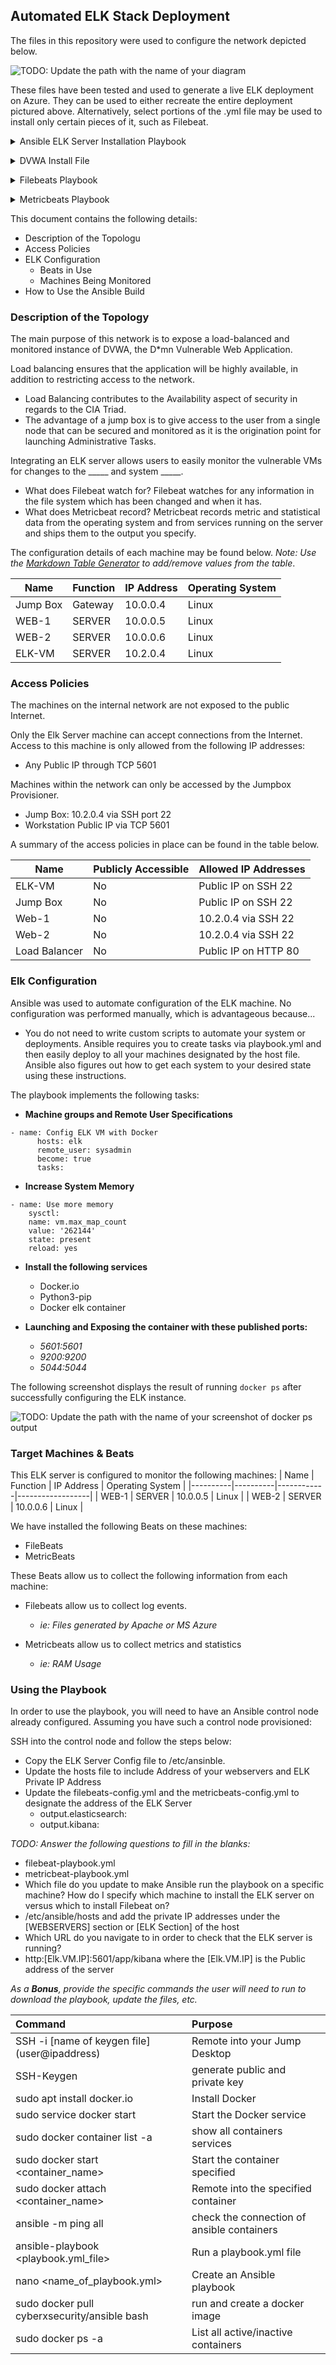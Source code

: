 ## Automated ELK Stack Deployment

The files in this repository were used to configure the network depicted below.

![TODO: Update the path with the name of your diagram](Images/diagram_filename.png)

These files have been tested and used to generate a live ELK deployment on Azure. They can be used to either recreate the entire deployment pictured above. Alternatively, select portions of the .yml file may be used to install only certain pieces of it, such as Filebeat.

<p>
<details>
  <summary>Ansible ELK Server Installation Playbook</summary>
  
<pre><code>---
- name: Configure ELK
  hosts: ELK
  remote_user: sysadmin
  become: True
  tasks:
  - name: use more memory
    sysctl:
      name: vm.max_map_count
      value: '262144'
      state: present
      reload: yes

  - name: docker.io
    apt:
      update_cache: yes
      name: docker.io
      state: present

  - name: Install pip3
    apt:
     force_apt_get: yes
     name: python3-pip
     state: present

  - name: install python module
    pip:
      name: docker
      state: present

  - name: elk container
    docker_container:
      name: elk
      image: sebp/elk:761
      state: started
      restart_policy: always
      published_ports:
        - 5601:5601
        - 9200:9200
        - 5044:5044
        
  - name: Enable Service docker on boot
    systemd:
      name: docker
      enabled: yes</code></pre>

  </details>
  </p>
  
  <p>
<details>
  <summary>DVWA Install File</summary>
  
  <pre><code>
  ---
- name: Config Web VM with Docker
  hosts: webservers
  become: true
  tasks:
  - name: docker.io
    apt:
      force_apt_get: yes
      update_cache: yes
      name: docker.io
      state: present

  - name: Install pip3
    apt:
      force_apt_get: yes
      name: python3-pip
      state: present

  - name: Install Docker python module
    pip:
      name: docker
      state: present

  - name: download and launch a docker web container
    docker_container:
      name: dvwa
      image: cyberxsecurity/dvwa
      state: started
      published_ports: 80:80

  - name: Enable docker service
    systemd:
      name: docker
      enabled: yes</code></pre>
  </details>
  </p>

<p>
<details>
  <summary>Filebeats Playbook</summary>
  
  <pre><code>---
- name: Installing and Launch Filebeat
  hosts: webservers
  become: yes
  tasks:
    # Use command module
  - name: Download filebeat .deb file
    command: curl -L -O https://artifacts.elastic.co/downloads/beats/filebeat/filebeat-7.4.0-amd64.deb

    # Use command module
  - name: Install filebeat .deb
    command: dpkg -i filebeat-7.4.0-amd64.deb

    # Use copy module
  - name: Drop in filebeat.yml
    copy:
      src: /etc/ansible/filebeat-config.yml
      dest: /etc/filebeat/filebeat.yml

    # Use command module
  - name: Enable and Configure System Module
    command: filebeat modules enable system

    # Use command module
  - name: Setup filebeat
    command: filebeat setup

    # Use command module
  - name: Start filebeat service
    command: service filebeat start

    # Use systemd module
  - name: Enable service filebeat on boot
    systemd:
      name: filebeat
      enabled: yes</code></pre>
  </details>
  </p>
  
<p>
<details>
  <summary>Metricbeats Playbook</summary>
  
  <pre><code>---
- name: Install metric beat
  hosts: webservers
  become: true
  tasks:
    # Use command module
  - name: Download metricbeat
    command: curl -L -O https://artifacts.elastic.co/downloads/beats/metricbeat/metricbeat-7.4.0-amd64.deb

    # Use command module
  - name: install metricbeat
    command: dpkg -i metricbeat-7.4.0-amd64.deb

    # Use copy module
  - name: drop in metricbeat config
    copy:
      src: /etc/ansible/metricbeat-config.yml
      dest: /etc/metricbeat/metricbeat.yml

    # Use command module
  - name: enable and configure docker module for metric beat
    command: metricbeat modules enable docker

    # Use command module
  - name: setup metric beat
    command: metricbeat setup

    # Use command module
  - name: start metric beat
    command: service metricbeat start

    # Use systemd module
  - name: Enable service metricbeat on boot
    systemd:
      name: metricbeat
      enabled: yes</code></pre>
  </details>
  </p>

This document contains the following details:
- Description of the Topologu
- Access Policies
- ELK Configuration
  - Beats in Use
  - Machines Being Monitored
- How to Use the Ansible Build


### Description of the Topology

The main purpose of this network is to expose a load-balanced and monitored instance of DVWA, the D*mn Vulnerable Web Application.

Load balancing ensures that the application will be highly available, in addition to restricting access to the network.
- Load Balancing contributes to the Availability aspect of security in regards to the CIA Triad.
- The advantage of a jump box is to give access to the user from a single node that can be secured and monitored as it is the origination point for launching Administrative Tasks.

Integrating an ELK server allows users to easily monitor the vulnerable VMs for changes to the _____ and system _____.
- What does Filebeat watch for? Filebeat watches for any information in the file system which has been changed and when it has.
- What does Metricbeat record? Metricbeat records metric and statistical data from the operating system and from services running on the server and ships them to the output you specify.

The configuration details of each machine may be found below.
_Note: Use the [Markdown Table Generator](http://www.tablesgenerator.com/markdown_tables) to add/remove values from the table_.

| Name     | Function | IP Address | Operating System |
|----------|----------|------------|------------------|
| Jump Box | Gateway  | 10.0.0.4   | Linux            |
| WEB-1    | SERVER   | 10.0.0.5   | Linux            |
| WEB-2    | SERVER   | 10.0.0.6   | Linux            |
| ELK-VM   | SERVER   | 10.2.0.4   | Linux            |

### Access Policies

The machines on the internal network are not exposed to the public Internet. 

Only the Elk Server machine can accept connections from the Internet. Access to this machine is only allowed from the following IP addresses:
- Any Public IP through TCP 5601

Machines within the network can only be accessed by the Jumpbox Provisioner.
- Jump Box: 10.2.0.4 via SSH port 22
- Workstation Public IP via TCP 5601

A summary of the access policies in place can be found in the table below.

| Name          | Publicly Accessible     | Allowed IP Addresses             |
|---------------|-------------------------|----------------------------------|
|ELK-VM         | No                      | Public IP on SSH 22              |
| Jump Box      | No                      | Public IP on SSH 22              |
| Web-1         | No                      | 10.2.0.4    via SSH 22           |
| Web-2         | No                      | 10.2.0.4    via SSH 22           |
| Load Balancer | No                      | Public IP on HTTP 80             |

### Elk Configuration

Ansible was used to automate configuration of the ELK machine. No configuration was performed manually, which is advantageous because...
- You do not need to write custom scripts to automate your system or deployments. Ansible requires you to create tasks via playbook.yml and then easily deploy to all your machines designated by the host file. Ansible also figures out how to get each system to your desired state using these instructions.

The playbook implements the following tasks:
- **Machine groups and Remote User Specifications**
<pre><code>- name: Config ELK VM with Docker
  	  hosts: elk
  	  remote_user: sysadmin
  	  become: true
      tasks:</code></pre>

- **Increase System Memory**
 <pre><code>- name: Use more memory
    sysctl:
    name: vm.max_map_count
    value: '262144'
    state: present
    reload: yes</code></pre>

- **Install the following services**
  - Docker.io
  - Python3-pip
  - Docker elk container

- **Launching and Exposing the container with these published ports:**
  - _5601:5601_
  - _9200:9200_
  - _5044:5044_


The following screenshot displays the result of running `docker ps` after successfully configuring the ELK instance.

![TODO: Update the path with the name of your screenshot of docker ps output](Images/docker_ps_output.png)

### Target Machines & Beats
This ELK server is configured to monitor the following machines:
| Name     | Function | IP Address | Operating System |
|----------|----------|------------|------------------|
| WEB-1    | SERVER   | 10.0.0.5   | Linux            |
| WEB-2    | SERVER   | 10.0.0.6   | Linux            |

We have installed the following Beats on these machines:
- FileBeats
- MetricBeats

These Beats allow us to collect the following information from each machine:
- Filebeats allow us to collect log events.
  - _ie: Files generated by Apache or MS Azure_

- Metricbeats allow us to collect metrics and statistics 
  - _ie: RAM Usage_ 

### Using the Playbook
In order to use the playbook, you will need to have an Ansible control node already configured. Assuming you have such a control node provisioned: 

SSH into the control node and follow the steps below:
- Copy the ELK Server Config file to /etc/ansinble.
- Update the hosts file to include Address of your webservers and ELK Private IP Address
- Update the filebeats-config.yml and the metricbeats-config.yml to designate the address of the ELK Server
  - output.elasticsearch: 
  - output.kibana: 

_TODO: Answer the following questions to fill in the blanks:_
- filebeat-playbook.yml
- metricbeat-playbook.yml
- Which file do you update to make Ansible run the playbook on a specific machine? How do I specify which machine to install the ELK server on versus which to install Filebeat on?
- /etc/ansible/hosts and add the private IP addresses under the [WEBSERVERS] section or [ELK Section] of the host
- Which URL do you navigate to in order to check that the ELK server is running?
- http:[Elk.VM.IP]:5601/app/kibana where the [Elk.VM.IP] is the Public address of the server

_As a **Bonus**, provide the specific commands the user will need to run to download the playbook, update the files, etc._

<p>


  | Command | Purpose |
  | :---    | :---    | 
  | SSH -i [name of keygen file] (user@ipaddress) | Remote into your Jump Desktop |
  | SSH-Keygen | generate public and private key |
  | sudo apt install docker.io | Install Docker |
  | sudo service docker start | Start the Docker service |
  | sudo docker container list -a | show all containers services |
  | sudo docker start <container_name> | Start the container specified |
  | sudo docker attach <container_name> | Remote into the specified container |
  | ansible -m ping all | check the connection of ansible containers |
  | ansible-playbook <playbook.yml_file> | Run a playbook.yml file |
  | nano <name_of_playbook.yml> | Create an Ansible playbook |
  | sudo docker pull cyberxsecurity/ansible bash | run and create a docker image |
  | sudo docker ps -a | List all active/inactive containers |
  

 </p>
